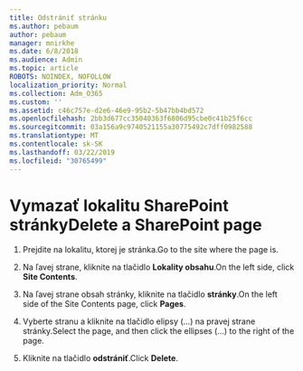 ```yaml
---
title: Odstrániť stránku
ms.author: pebaum
author: pebaum
manager: mnirkhe
ms.date: 6/8/2018
ms.audience: Admin
ms.topic: article
ROBOTS: NOINDEX, NOFOLLOW
localization_priority: Normal
ms.collection: Adm_O365
ms.custom: ''
ms.assetid: c46c757e-d2e6-46e9-95b2-5b47bb4bd572
ms.openlocfilehash: 2bb3d677cc35040363f6806d95cbe0c41b25f6cc
ms.sourcegitcommit: 03a156a9c9740521155a30775492c7dff0982588
ms.translationtype: MT
ms.contentlocale: sk-SK
ms.lasthandoff: 03/22/2019
ms.locfileid: "30765499"
---
```

# <a name="delete-a-sharepoint-page"></a><span data-ttu-id="a08be-102">Vymazať lokalitu SharePoint stránky</span><span class="sxs-lookup"><span data-stu-id="a08be-102">Delete a SharePoint page</span></span>

1. <span data-ttu-id="a08be-103">Prejdite na lokalitu, ktorej je stránka.</span><span class="sxs-lookup"><span data-stu-id="a08be-103">Go to the site where the page is.</span></span>
    
2. <span data-ttu-id="a08be-104">Na ľavej strane, kliknite na tlačidlo **Lokality obsahu**.</span><span class="sxs-lookup"><span data-stu-id="a08be-104">On the left side, click **Site Contents**.</span></span>
    
3. <span data-ttu-id="a08be-105">Na ľavej strane obsah stránky, kliknite na tlačidlo **stránky**.</span><span class="sxs-lookup"><span data-stu-id="a08be-105">On the left side of the Site Contents page, click **Pages**.</span></span>
    
4. <span data-ttu-id="a08be-106">Vyberte stranu a kliknite na tlačidlo elipsy (...) na pravej strane stránky.</span><span class="sxs-lookup"><span data-stu-id="a08be-106">Select the page, and then click the ellipses (...) to the right of the page.</span></span>
    
5. <span data-ttu-id="a08be-107">Kliknite na tlačidlo **odstrániť**.</span><span class="sxs-lookup"><span data-stu-id="a08be-107">Click **Delete**.</span></span>
    

